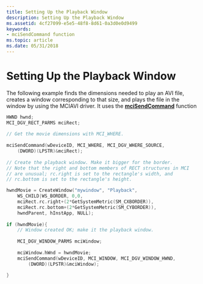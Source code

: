 ```yaml
---
title: Setting Up the Playback Window
description: Setting Up the Playback Window
ms.assetid: 4cf27099-e5e5-48f8-8d61-0a3d0e0d9499
keywords:
- mciSendCommand function
ms.topic: article
ms.date: 05/31/2018
---
```


# Setting Up the Playback Window

The following example finds the dimensions needed to play an AVI file, creates a window corresponding to that size, and plays the file in the window by using the MCIAVI driver. It uses the [**mciSendCommand**](https://msdn.microsoft.com/library/Dd757160(v=VS.85).aspx) function


```C++
HWND hwnd; 
MCI_DGV_RECT_PARMS mciRect; 
 
// Get the movie dimensions with MCI_WHERE. 
 
mciSendCommand(wDeviceID, MCI_WHERE, MCI_DGV_WHERE_SOURCE, 
    (DWORD)(LPSTR)&mciRect); 
 
// Create the playback window. Make it bigger for the border. 
// Note that the right and bottom members of RECT structures in MCI 
// are unusual; rc.right is set to the rectangle's width, and 
// rc.bottom is set to the rectangle's height.

hwndMovie = CreateWindow("mywindow", "Playback", 
    WS_CHILD|WS_BORDER, 0,0, 
    mciRect.rc.right+(2*GetSystemMetric(SM_CXBORDER)),
    mciRect.rc.bottom+(2*GetSystemMetric(SM_CYBORDER)), 
    hwndParent, hInstApp, NULL); 
 
if (hwndMovie){ 
    // Window created OK; make it the playback window. 
 
    MCI_DGV_WINDOW_PARMS mciWindow; 
 
    mciWindow.hWnd = hwndMovie; 
    mciSendCommand(wDeviceID, MCI_WINDOW, MCI_DGV_WINDOW_HWND, 
        (DWORD)(LPSTR)&mciWindow); 
 
} 
```



 

 




